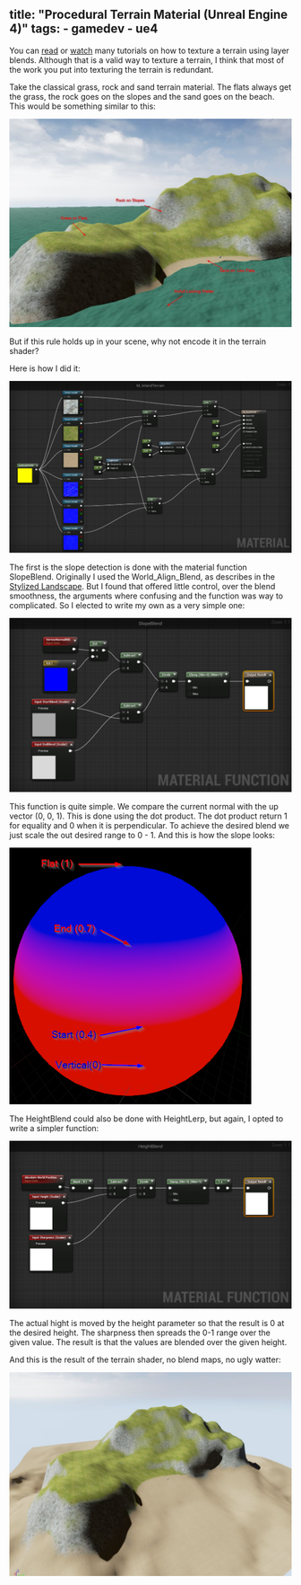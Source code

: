 title: "Procedural Terrain Material (Unreal Engine 4)"
tags:
    - gamedev
    - ue4
---

You can [read][1] or [watch][2] many tutorials on how to texture a terrain
using layer blends. Although that is a valid way to texture a terrain, 
I think that most of the work you put into texturing the terrain is redundant. 

Take the classical grass, rock and sand terrain material. The flats always 
get the grass, the rock goes on the slopes and the sand goes on the beach. This
would be something similar to this:

<img class="img-responsive" src="/images/terrainmat/EffectOverview.jpg" alt="Grass on flats, rock on slopes and sand on beaches." />

But if this rule holds up in your scene, why not encode it in the terrain 
shader?

<!--more-->

Here is how I did it:

<img class="img-responsive" src="/images/terrainmat/M_IslandTerrain.png" alt="Procedural terrain shading, it's complicated, not." />

The first is the slope detection is done with the material function SlopeBlend. 
Originally I used the World_Align_Blend, as describes in the [Stylized Landscape][3]. 
But I found that offered little control, over the blend smoothness, the arguments 
where confusing and the function was way to complicated. So I elected to write
my own as a very simple one:

<img class="img-responsive" src="/images/terrainmat/SlopeBlend.png" alt="SlopeBlend" />

This function is quite simple. We compare the current normal with the up vector 
(0, 0, 1). This is done using the dot product. The dot product return 1 for 
equality and 0 when it is perpendicular. To achieve the desired blend
we just scale the out desired range to 0 - 1. And this is how the slope looks:

<img class="img-responsive" src="/images/terrainmat/SlopeBlend_Vis.png" alt="SlopeBlend Visualsisation" />

The HeightBlend could also be done with HeightLerp, but again, I opted 
to write a simpler function:

<img class="img-responsive" src="/images/terrainmat/HeightBlend.png" alt="HeightBlend" />

The actual hight is moved by the height parameter so that the result is 0 at the 
desired height. The sharpness then spreads the 0-1 range over the given value. 
The result is that the values are blended over the given height.

And this is the result of the terrain shader, no blend maps, no ugly watter:

<img class="img-responsive" src="/images/terrainmat/ResultNoWatter.jpg" alt="Result of procedural terrain shader." />

[1]: https://docs.unrealengine.com/latest/INT/Engine/Landscape/Materials/index.html
[2]: https://www.youtube.com/watch?v=tsXVP0fykBM
[3]: https://docs.unrealengine.com/latest/INT/Resources/Showcases/Stylized/Landscape/index.html
